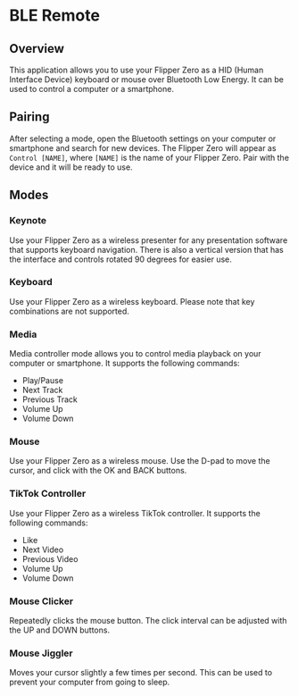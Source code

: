 # BLE Remote

## Overview

This application allows you to use your Flipper Zero as a HID (Human Interface Device) keyboard or mouse over Bluetooth Low Energy. It can be used to control a computer or a smartphone.

## Pairing

After selecting a mode, open the Bluetooth settings on your computer or smartphone and search for new devices. The Flipper Zero will appear as `Control [NAME]`, where `[NAME]` is the name of your Flipper Zero. Pair with the device and it will be ready to use.

## Modes

### Keynote

Use your Flipper Zero as a wireless presenter for any presentation software that supports keyboard navigation. There is also a vertical version that has the interface and controls rotated 90 degrees for easier use.

### Keyboard

Use your Flipper Zero as a wireless keyboard. Please note that key combinations are not supported.

### Media

Media controller mode allows you to control media playback on your computer or smartphone. It supports the following commands:

* Play/Pause
* Next Track
* Previous Track
* Volume Up
* Volume Down

### Mouse

Use your Flipper Zero as a wireless mouse. Use the D-pad to move the cursor, and click with the OK and BACK buttons.

### TikTok Controller

Use your Flipper Zero as a wireless TikTok controller. It supports the following commands:

* Like
* Next Video
* Previous Video
* Volume Up
* Volume Down

### Mouse Clicker

Repeatedly clicks the mouse button. The click interval can be adjusted with the UP and DOWN buttons.

### Mouse Jiggler

Moves your cursor slightly a few times per second. This can be used to prevent your computer from going to sleep.
